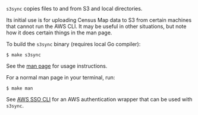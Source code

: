 `s3sync` copies files to and from S3 and local directories.

Its initial use is for uploading Census Map data to S3 from certain machines that cannot
run the AWS CLI.
It may be useful in other situations, but note how it does certain things in the man page.

To build the `s3sync` binary (requires local Go compiler):

    $ make s3sync

See the [man page](s3sync.md) for usage instructions.

For a normal man page in your terminal, run:

    $ make man

See [AWS SSO CLI](https://github.com/synfinatic/aws-sso-cli) for an AWS authentication
wrapper that can be used with `s3sync`.

